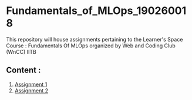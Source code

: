 # Fundamentals_of_MLOps_190260018
This repository will house assignments pertaining to the Learner's Space Course : Fundamentals Of MLOps organized by Web and Coding Club (WnCC) IITB
## Content :
1. [Assignment 1](https://github.com/vinitdoke/Fundamentals_of_MLOps_190260018/blob/main/Week%201/Assignemnt1.md)
2. [Assignment 2](https://github.com/vinitdoke/Fundamentals_of_MLOps_190260018/blob/main/Week%202/Assignment2.md)
